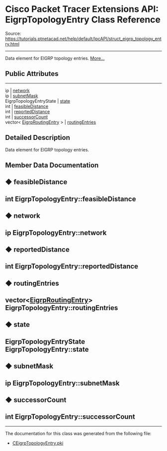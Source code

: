 # Cisco Packet Tracer Extensions API: EigrpTopologyEntry Class Reference

Source: https://tutorials.ptnetacad.net/help/default/IpcAPI/struct_eigrp_topology_entry.html

---

Data element for EIGRP topology entries. [More...](struct_eigrp_topology_entry.html#details)

##  Public Attributes  
  
---  
ip | [network](struct_eigrp_topology_entry.html#a19595cd224c2bf2d7d46fb9f6da1bfeb)  
ip | [subnetMask](struct_eigrp_topology_entry.html#a6baa3bfaf0d4280100ab336db9aa6ca7)  
EigrpTopologyEntryState | [state](struct_eigrp_topology_entry.html#a447cdac32bc491843c78a1638d1a3a67)  
int | [feasibleDistance](struct_eigrp_topology_entry.html#a33e54ac754a83582b034c76fd6800e9e)  
int | [reportedDistance](struct_eigrp_topology_entry.html#a4aac3d028431066ca81e853db0f68384)  
int | [successorCount](struct_eigrp_topology_entry.html#a572573abfedfdd68e6f6474f7b0aa5c2)  
vector< [EigrpRoutingEntry](struct_eigrp_routing_entry.html) > | [routingEntries](struct_eigrp_topology_entry.html#affd800c4ac095219e845cbdd37920a3c)  
  
## Detailed Description

Data element for EIGRP topology entries. 

## Member Data Documentation

## ◆ feasibleDistance

int EigrpTopologyEntry::feasibleDistance  
---  
  
## ◆ network

ip EigrpTopologyEntry::network  
---  
  
## ◆ reportedDistance

int EigrpTopologyEntry::reportedDistance  
---  
  
## ◆ routingEntries

vector<[EigrpRoutingEntry](struct_eigrp_routing_entry.html)> EigrpTopologyEntry::routingEntries  
---  
  
## ◆ state

EigrpTopologyEntryState EigrpTopologyEntry::state  
---  
  
## ◆ subnetMask

ip EigrpTopologyEntry::subnetMask  
---  
  
## ◆ successorCount

int EigrpTopologyEntry::successorCount  
---  
  
* * *

The documentation for this class was generated from the following file:

  * [CEigrpTopologyEntry.pki](_c_eigrp_topology_entry_8pki.html)


